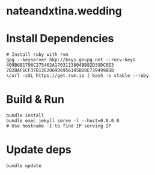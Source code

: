 # nateandxtina.wedding

# Install Dependencies 
```shell
# Install ruby with rvm
gpg --keyserver hkp://keys.gnupg.net --recv-keys 409B6B1796C275462A1703113804BB82D39DC0E3 7D2BAF1CF37B13E2069D6956105BD0E739499BDB
\curl -sSL https://get.rvm.io | bash -s stable --ruby
```

# Build & Run
```shell
bundle install  
bundle exec jekyll serve -l --host=0.0.0.0   
# Use hostname -I to find IP serving IP
```

# Update deps
`bundle update` 
